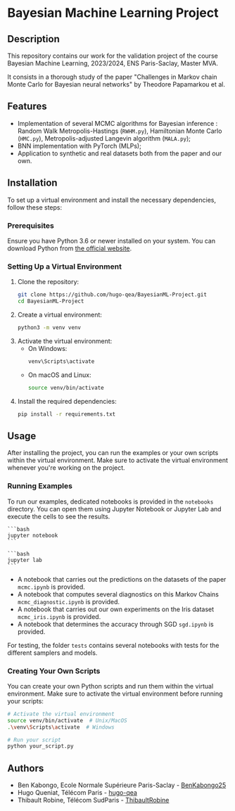 # Bayesian Machine Learning Project

## Description

This repository contains our work for the validation project of the course Bayesian Machine Learning, 2023/2024, ENS Paris-Saclay, Master MVA.

It consists in a thorough study of the paper "Challenges in Markov chain Monte Carlo
for Bayesian neural networks" by Theodore Papamarkou et al.

## Features

- Implementation of several MCMC algorithms for Bayesian inference : Random Walk Metropolis-Hastings (`RWHM.py`), Hamiltonian Monte Carlo (`HMC.py`), Metropolis-adjusted Langevin algorithm (`MALA.py`);
- BNN implementation with PyTorch (MLPs);
- Application to synthetic and real datasets both from the paper and our own.

## Installation

To set up a virtual environment and install the necessary dependencies, follow these steps:

### Prerequisites

Ensure you have Python 3.6 or newer installed on your system. You can download Python from [the official website](https://www.python.org/downloads/).

### Setting Up a Virtual Environment

1. Clone the repository:
   ```bash
   git clone https://github.com/hugo-qea/BayesianML-Project.git
   cd BayesianML-Project
    ```
2. Create a virtual environment:
    ```bash
    python3 -m venv venv
    ```
3. Activate the virtual environment:
    - On Windows:
        ```bash
        venv\Scripts\activate
        ```
    - On macOS and Linux:
        ```bash
        source venv/bin/activate
        ```
4. Install the required dependencies:
    ```bash
    pip install -r requirements.txt
    ```

## Usage
After installing the project, you can run the examples or your own scripts within the virtual environment. Make sure to activate the virtual environment whenever you're working on the project.

### Running Examples
To run our examples, dedicated notebooks is provided in the `notebooks` directory. You can open them using Jupyter Notebook or Jupyter Lab and execute the cells to see the results.
    
    ```bash
    jupyter notebook
    ```

    ```bash
    jupyter lab
    ```
- A notebook that carries out the predictions on the datasets of the paper `mcmc.ipynb` is provided.
- A notebook that computes several diagnostics on this Markov Chains `mcmc_diagnostic.ipynb` is provided.
- A notebook that carries out our own experiments on the Iris dataset `mcmc_iris.ipynb` is provided.
- A notebook that determines the accuracy through SGD `sgd.ipynb` is provided.

For testing, the folder `tests` contains several notebooks with tests for the different samplers and models.


### Creating Your Own Scripts
You can create your own Python scripts and run them within the virtual environment. Make sure to activate the virtual environment before running your scripts:
```bash
# Activate the virtual environment
source venv/bin/activate  # Unix/MacOS
.\venv\Scripts\activate  # Windows

# Run your script
python your_script.py
```

## Authors
- Ben Kabongo, Ecole Normale Supérieure Paris-Saclay - [BenKabongo25](https://github.com/BenKabongo25)
- Hugo Queniat, Télécom Paris - [hugo-qea](https://github.com/hugo-qea)
- Thibault Robine, Télécom SudParis - [ThibaultRobine](https://github.com/ThibaultRobine)
